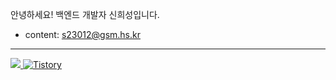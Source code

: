 안녕하세요! 백엔드 개발자 신희성입니다.

- content: s23012@gsm.hs.kr

---

<a href = "https://velog.io/@tlsgmltjd">
<img src="https://img.shields.io/badge/Velog-20C997?style=flat-square&logo=velog&logoColor=white"/>
</a>
<a href = "https://tlsgmltjd.tistory.com/">
<img alt="Tistory" src ="https://img.shields.io/badge/Tistory-FF5D01?style=flat-square&logo=tistory&logoColor=white">
</a>

  
